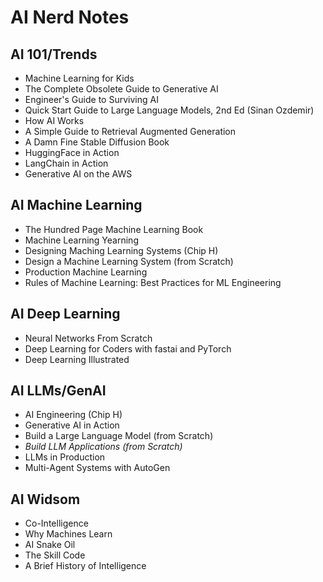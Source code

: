 # AI Nerd Notes

## AI 101/Trends

- Machine Learning for Kids
- The Complete Obsolete Guide to Generative AI
- Engineer's Guide to Surviving AI
- Quick Start Guide to Large Language Models, 2nd Ed (Sinan Ozdemir)
- How AI Works
- A Simple Guide to Retrieval Augmented Generation
- A Damn Fine Stable Diffusion Book
- HuggingFace in Action
- LangChain in Action
- Generative AI on the AWS

## AI Machine Learning
- The Hundred Page Machine Learning Book
- Machine Learning Yearning
- Designing Maching Learning Systems (Chip H)
- Design a Machine Learning System (from Scratch)
- Production Machine Learning
- Rules of Machine Learning: Best Practices for ML Engineering

## AI Deep Learning
- Neural Networks From Scratch
- Deep Learning for Coders with fastai and PyTorch
- Deep Learning Illustrated

## AI LLMs/GenAI
- AI Engineering (Chip H)
- Generative AI in Action
- Build a Large Language Model (from Scratch)
- *Build LLM Applications (from Scratch)*
- LLMs in Production
- Multi-Agent Systems with AutoGen

## AI Widsom
- Co-Intelligence
- Why Machines Learn
- AI Snake Oil
- The Skill Code
- A Brief History of Intelligence